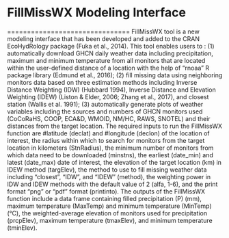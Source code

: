 # FillMissWX Modeling Interface
===============================
FillMissWX tool is a new modeling interface that has been developed and added to the  CRAN EcoHydRology package (Fuka et al., 2014). This tool enables users to : (1) automatically download GHCN daily weather data including precipitation, maximum and minimum temperature from all monitors that are located within the user-defined distance of a location with the help of “rnoaa” R package library (Edmund et al., 2016); (2) fill missing data using neighboring monitors data based on three estimation methods including Inverse Distance Weighting (IDW) (Hubbard 1994), Inverse Distance and Elevation Weighting (IDEW) (Liston & Elder, 2006; Zhang et al., 2017), and closest station (Wallis et al. 1991); (3) automatically generate plots of weather variables including the sources and numbers of GHCN monitors used (CoCoRaHS, COOP, ECA&D, WMOID, NM/HC, RAWS, SNOTEL) and their distances from the target location.
The required inputs to run the FillMissWX function are #latitude (declat) and #longitude (declon) of the location of interest, the radius within which to search for monitors from the target location in kilometers (StnRadius), the minimum number of monitors from which data need to be downloaded (minstns), the earliest (date_min) and latest (date_max) date of interest, the elevation of the target location (km) in IDEW method (targElev), the method to use to fill missing weather data including “closest”, “IDW”, and “IDEW”  (method), the weighting power in IDW and IDEW methods with the default value of 2 (alfa, 1-6), and the print format “png” or “pdf” format (printinto). The outputs of the FillMissWX function include a data frame containing filled precipitation (P) (mm), maximum temperature (MaxTemp) and minimum temperature (MinTemp) (°C), the weighted-average elevation of monitors used for precipitation (prcpElev), maximum temperature (tmaxElev), and minimum temperature (tminElev).


